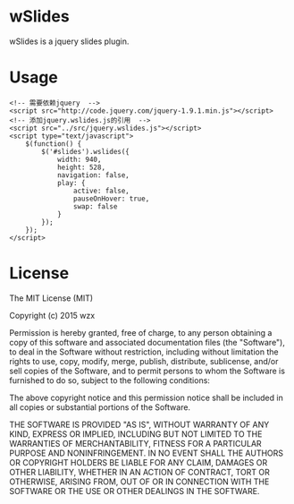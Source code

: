 # wSlides
wSlides is a jquery slides plugin.


# Usage
	<!-- 需要依赖jquery  -->
	<script src="http://code.jquery.com/jquery-1.9.1.min.js"></script>
	<!-- 添加jquery.wslides.js的引用  -->
	<script src="../src/jquery.wslides.js"></script>
	<script type="text/javascript">
		$(function() {
			$('#slides').wslides({
				width: 940,
				height: 528,
				navigation: false,
				play: {
					active: false,
					pauseOnHover: true,
					swap: false
				}
			});
		});	
	</script>


# License

The MIT License (MIT)

Copyright (c) 2015 wzx

Permission is hereby granted, free of charge, to any person obtaining a copy
of this software and associated documentation files (the "Software"), to deal
in the Software without restriction, including without limitation the rights
to use, copy, modify, merge, publish, distribute, sublicense, and/or sell
copies of the Software, and to permit persons to whom the Software is
furnished to do so, subject to the following conditions:

The above copyright notice and this permission notice shall be included in all
copies or substantial portions of the Software.

THE SOFTWARE IS PROVIDED "AS IS", WITHOUT WARRANTY OF ANY KIND, EXPRESS OR
IMPLIED, INCLUDING BUT NOT LIMITED TO THE WARRANTIES OF MERCHANTABILITY,
FITNESS FOR A PARTICULAR PURPOSE AND NONINFRINGEMENT. IN NO EVENT SHALL THE
AUTHORS OR COPYRIGHT HOLDERS BE LIABLE FOR ANY CLAIM, DAMAGES OR OTHER
LIABILITY, WHETHER IN AN ACTION OF CONTRACT, TORT OR OTHERWISE, ARISING FROM,
OUT OF OR IN CONNECTION WITH THE SOFTWARE OR THE USE OR OTHER DEALINGS IN THE
SOFTWARE.